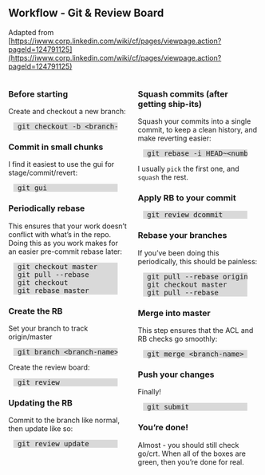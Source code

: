 <html>
<head>
<style>
pre {
background-color: #D9D9D9;
}
</style>
</head>
<body>

## Workflow - Git & Review Board

Adapted from [https://iwww.corp.linkedin.com/wiki/cf/pages/viewpage.action?pageId=124791125](https://iwww.corp.linkedin.com/wiki/cf/pages/viewpage.action?pageId=124791125)

<div style="float:left; width: 47.5%">

### Before starting

Create and checkout a new branch:

<pre style="margin-left: 10px; margin-right: 20px;"> git checkout -b &lt;branch-name&gt;
</pre>

### Commit in small chunks

I find it easiest to use the gui for stage/commit/revert:

<pre style="margin-left: 10px; margin-right: 20px;"> git gui
</pre>

### Periodically rebase

This ensures that your work doesn&rsquo;t conflict with what&rsquo;s in the repo. Doing this as you work makes for an easier pre-commit rebase later:

<pre style="margin-left: 10px; margin-right: 20px;"> git checkout master
 git pull --rebase
 git checkout <branch-name>
 git rebase master
</pre>

### Create the RB

Set your branch to track origin/master

<pre style="margin-left: 10px; margin-right: 20px;"> git branch &lt;branch-name&gt; -u origin/master
</pre>

Create the review board:

<pre style="margin-left: 10px; margin-right: 20px;"> git review
</pre>

### Updating the RB

Commit to the branch like normal, then update like so:

<pre style="margin-left: 10px; margin-right: 20px;"> git review update
</pre>

</div>

<div style="float:left; width: 47.5%; margin-left: 4%;">

### Squash commits (after getting ship-its)

Squash your commits into a single commit, to keep a clean history, and make reverting easier:

<pre style="margin-left: 10px; margin-right: 20px;"> git rebase -i HEAD~&lt;number-of-commits&gt;
</pre>

I usually `pick` the first one, and `squash` the rest.

### Apply RB to your commit

<pre style="margin-left: 10px; margin-right: 20px;"> git review dcommit
</pre>

### Rebase your branches

If you&rsquo;ve been doing this periodically, this should be painless:

<pre style="margin-left: 10px; margin-right: 20px;"> git pull --rebase origin master
 git checkout master
 git pull --rebase
</pre>

### Merge into master

This step ensures that the ACL and RB checks go smoothly:

<pre style="margin-left: 10px; margin-right: 20px;"> git merge &lt;branch-name&gt;
</pre>

### Push your changes

Finally!

<pre style="margin-left: 10px; margin-right: 20px;"> git submit
</pre>

### You&rsquo;re done!

Almost - you should still check go/crt. When all of the boxes are green, then you&rsquo;re done for real.

</div>

</body>
</html>
